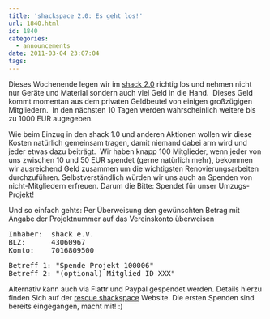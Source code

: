 ```yaml
---
title: 'shackspace 2.0: Es geht los!'
url: 1840.html
id: 1840
categories:
  - announcements
date: 2011-03-04 23:07:04
tags:
---
```


Dieses Wochenende legen wir im [shack 2.0](http://goo.gl/maps/AWGT) richtig los und nehmen nicht nur Geräte und Material sondern auch viel Geld in die Hand.  Dieses Geld kommt momentan aus dem privaten Geldbeutel von einigen großzügigen Mitgliedern.  In den nächsten 10 Tagen werden wahrscheinlich weitere bis zu 1000 EUR augegeben.

Wie beim Einzug in den shack 1.0 und anderen Aktionen wollen wir diese Kosten natürlich gemeinsam tragen, damit niemand dabei arm wird und jeder etwas dazu beiträgt.  Wir haben knapp 100 Mitglieder, wenn jeder von uns zwischen 10 und 50 EUR spendet (gerne natürlich mehr), bekommen wir ausreichend Geld zusammen um die wichtigsten Renovierungsarbeiten durchzuführen. Selbstverständlich würden wir uns auch an Spenden von nicht-Mitgliedern erfreuen. Darum die Bitte:
Spendet für unser Umzugs-Projekt!

Und so einfach gehts: Per Überweisung den gewünschten Betrag mit
Angabe der Projektnummer auf das Vereinskonto überweisen
<pre>Inhaber:  shack e.V.
BLZ:      43060967
Konto:    7016809500</pre>
<pre>Betreff 1: "Spende Projekt 100006"
Betreff 2: "(optional) Mitglied ID XXX"</pre>
Alternativ kann auch via Flattr und Paypal gespendet werden. Details hierzu finden Sich auf der [rescue shackspace](http://rescue.shackspace.de/) Website.
Die ersten Spenden sind bereits eingegangen, macht mit! :)